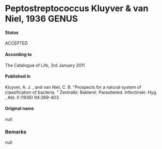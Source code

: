 # Peptostreptococcus Kluyver & van Niel, 1936 GENUS

#### Status
ACCEPTED

#### According to
The Catalogue of Life, 3rd January 2011

#### Published in
Kluyver, A. J. , and van Niel, C. B. "Prospects for a natural system of classification of bacteria. " Zentralbl. Bakterol. Parasitenkd. Infectinskr. Hyg. , Abt. II (1936) 94:369-403.

#### Original name
null

### Remarks
null